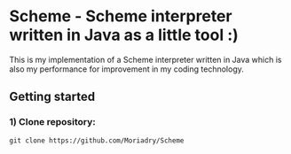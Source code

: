 # Scheme - Scheme interpreter written in Java as a little tool :)

This is my implementation of a Scheme interpreter written in Java which is also my performance for improvement in my coding technology. 

## Getting started

### 1) Clone repository:
```git clone https://github.com/Moriadry/Scheme```
